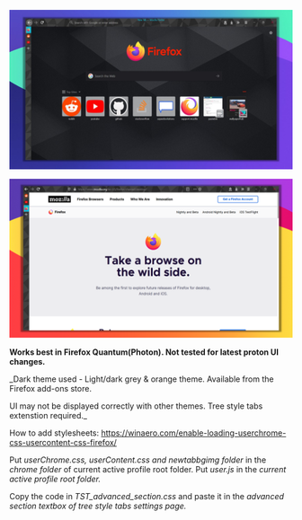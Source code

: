 ![screenshot](ss/normal_thintt.jpg)

![screenshot](ss/compact_webview.png)

**Works best in Firefox Quantum(Photon). Not tested for latest proton UI changes.**

_Dark theme used - Light/dark grey & orange theme. Available from the Firefox add-ons store.

UI may not be displayed correctly with other themes.
Tree style tabs extenstion required._

How to add stylesheets: https://winaero.com/enable-loading-userchrome-css-usercontent-css-firefox/

Put _userChrome.css, userContent.css and newtabbgimg folder_ in the _chrome folder_ of current active profile root folder. Put _user.js_ in the _current active profile root folder._

Copy the code in _TST_advanced_section.css_ and paste it in the _advanced section textbox of tree style tabs settings page._
